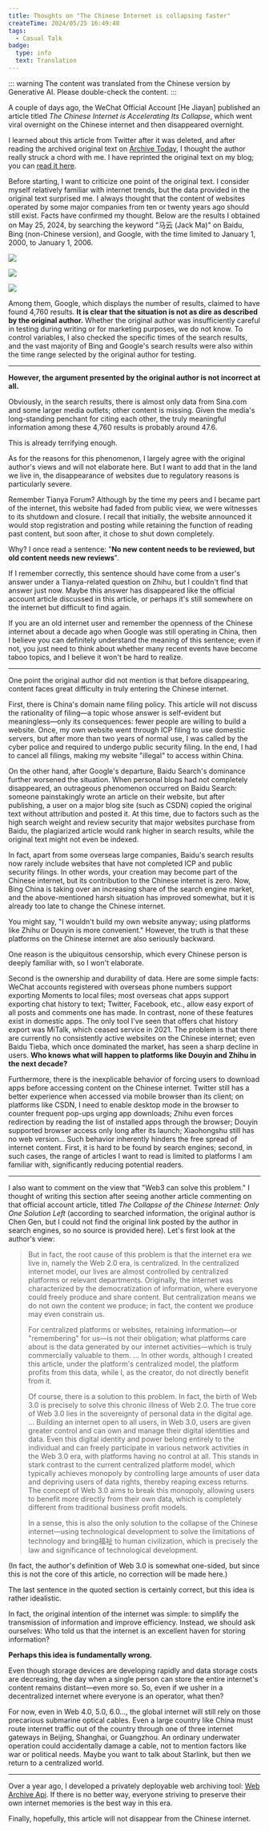 ```yaml
---
title: Thoughts on "The Chinese Internet is collapsing faster"
createTime: 2024/05/25 16:49:48
tags:
  - Casual Talk
badge:
  type: info
  text: Translation
---
```


::: warning
The content was translated from the Chinese version by Generative AI. Please double-check the content.
:::

A couple of days ago, the WeChat Official Account [He Jiayan] published an article titled *The Chinese Internet is Accelerating Its Collapse*, which went viral overnight on the Chinese internet and then disappeared overnight.

I learned about this article from Twitter after it was deleted, and after reading the archived original text on [Archive Today](https://archive.md/HoGem), I thought the author really struck a chord with me. I have reprinted the original text on my blog; you can [read it here](/en/blogs/chinese-internet-collapse-reprint.html).

Before starting, I want to criticize one point of the original text. I consider myself relatively familiar with internet trends, but the data provided in the original text surprised me. I always thought that the content of websites operated by some major companies from ten or twenty years ago should still exist. Facts have confirmed my thought. Below are the results I obtained on May 25, 2024, by searching the keyword "马云 (Jack Ma)" on Baidu, Bing (non-Chinese version), and Google, with the time limited to January 1, 2000, to January 1, 2006.

![](../../images/422a0563932f57cd692f20992bf5ba9b.png)

![](../../images/c5100754a1ed190b265baddc79603ef3.png)

![](../../images/fa140e6215ff2fd25b5f4bccb26b2915.png)

Among them, Google, which displays the number of results, claimed to have found 4,760 results. **It is clear that the situation is not as dire as described by the original author.** Whether the original author was insufficiently careful in testing during writing or for marketing purposes, we do not know. To control variables, I also checked the specific times of the search results, and the vast majority of Bing and Google's search results were also within the time range selected by the original author for testing.

---

**However, the argument presented by the original author is not incorrect at all.**

Obviously, in the search results, there is almost only data from Sina.com and some larger media outlets; other content is missing. Given the media's long-standing penchant for citing each other, the truly meaningful information among these 4,760 results is probably around 47.6.

This is already terrifying enough.

As for the reasons for this phenomenon, I largely agree with the original author's views and will not elaborate here. But I want to add that in the land we live in, the disappearance of websites due to regulatory reasons is particularly severe.

Remember Tianya Forum? Although by the time my peers and I became part of the internet, this website had faded from public view, we were witnesses to its shutdown and closure. I recall that initially, the website announced it would stop registration and posting while retaining the function of reading past content, but soon after, it chose to shut down completely.

Why? I once read a sentence: "**No new content needs to be reviewed, but old content needs new reviews**".

If I remember correctly, this sentence should have come from a user's answer under a Tianya-related question on Zhihu, but I couldn't find that answer just now. Maybe this answer has disappeared like the official account article discussed in this article, or perhaps it's still somewhere on the internet but difficult to find again.

If you are an old internet user and remember the openness of the Chinese internet about a decade ago when Google was still operating in China, then I believe you can definitely understand the meaning of this sentence; even if not, you just need to think about whether many recent events have become taboo topics, and I believe it won't be hard to realize.

---

One point the original author did not mention is that before disappearing, content faces great difficulty in truly entering the Chinese internet.

First, there is China's domain name filing policy. This article will not discuss the rationality of filing—a topic whose answer is self-evident but meaningless—only its consequences: fewer people are willing to build a website. Once, my own website went through ICP filing to use domestic servers, but after more than two years of normal use, I was called by the cyber police and required to undergo public security filing. In the end, I had to cancel all filings, making my website "illegal" to access within China.

On the other hand, after Google's departure, Baidu Search's dominance further worsened the situation. When personal blogs had not completely disappeared, an outrageous phenomenon occurred on Baidu Search: someone painstakingly wrote an article on their website, but after publishing, a user on a major blog site (such as CSDN) copied the original text without attribution and posted it. At this time, due to factors such as the high search weight and review security that major websites purchase from Baidu, the plagiarized article would rank higher in search results, while the original text might not even be indexed.

In fact, apart from some overseas large companies, Baidu's search results now rarely include websites that have not completed ICP and public security filings. In other words, your creation may become part of the Chinese internet, but its contribution to the Chinese internet is zero. Now, Bing China is taking over an increasing share of the search engine market, and the above-mentioned harsh situation has improved somewhat, but it is already too late to change the Chinese internet.

You might say, "I wouldn't build my own website anyway; using platforms like Zhihu or Douyin is more convenient." However, the truth is that these platforms on the Chinese internet are also seriously backward.

One reason is the ubiquitous censorship, which every Chinese person is deeply familiar with, so I won't elaborate.

Second is the ownership and durability of data. Here are some simple facts: WeChat accounts registered with overseas phone numbers support exporting Moments to local files; most overseas chat apps support exporting chat history to text; Twitter, Facebook, etc., allow easy export of all posts and comments one has made. In contrast, none of these features exist in domestic apps. The only tool I've seen that offers chat history export was MiTalk, which ceased service in 2021. The problem is that there are currently no consistently active websites on the Chinese internet; even Baidu Tieba, which once dominated the market, has seen a sharp decline in users. **Who knows what will happen to platforms like Douyin and Zhihu in the next decade?**

Furthermore, there is the inexplicable behavior of forcing users to download apps before accessing content on the Chinese internet. Twitter still has a better experience when accessed via mobile browser than its client; on platforms like CSDN, I need to enable desktop mode in the browser to counter frequent pop-ups urging app downloads; Zhihu even forces redirection by reading the list of installed apps through the browser; Douyin supported browser access only long after its launch; Xiaohongshu still has no web version... Such behavior inherently hinders the free spread of internet content. First, it is hard to be found by search engines; second, in such cases, the range of articles I want to read is limited to platforms I am familiar with, significantly reducing potential readers.

---

I also want to comment on the view that "Web3 can solve this problem." I thought of writing this section after seeing another article commenting on that official account article, titled *The Collapse of the Chinese Internet: Only One Solution Left* (according to searched information, the original author is Chen Gen, but I could not find the original link posted by the author in search engines, so no source is provided here). Let's first look at the author's view:

> But in fact, the root cause of this problem is that the internet era we live in, namely the Web 2.0 era, is centralized. In the centralized internet model, our lives are almost controlled by centralized platforms or relevant departments. Originally, the internet was characterized by the democratization of information, where everyone could freely produce and share content. But centralization means we do not own the content we produce; in fact, the content we produce may even constrain us.
>
> For centralized platforms or websites, retaining information—or "remembering" for us—is not their obligation; what platforms care about is the data generated by our internet activities—which is truly commercially valuable to them. ... In other words, although I created this article, under the platform's centralized model, the platform profits from this data, while I, as the creator, do not directly benefit from it.
>
> Of course, there is a solution to this problem. In fact, the birth of Web 3.0 is precisely to solve this chronic illness of Web 2.0. The true core of Web 3.0 lies in the sovereignty of personal data in the digital age. ... Building an internet open to all users, in Web 3.0, users are given greater control and can own and manage their digital identities and data. Even this digital identity and power belong entirely to the individual and can freely participate in various network activities in the Web 3.0 era, with platforms having no control at all. This stands in stark contrast to the current centralized platform model, which typically achieves monopoly by controlling large amounts of user data and depriving users of data rights, thereby reaping excess returns. The concept of Web 3.0 aims to break this monopoly, allowing users to benefit more directly from their own data, which is completely different from traditional business profit models.
>
> In a sense, this is also the only solution to the collapse of the Chinese internet—using technological development to solve the limitations of technology and bring福祉 to human civilization, which is precisely the law and significance of technological development.

(In fact, the author's definition of Web 3.0 is somewhat one-sided, but since this is not the core of this article, no correction will be made here.)

The last sentence in the quoted section is certainly correct, but this idea is rather idealistic.

In fact, the original intention of the internet was simple: to simplify the transmission of information and improve efficiency. Instead, we should ask ourselves: Who told us that the internet is an excellent haven for storing information?

**Perhaps this idea is fundamentally wrong.**

Even though storage devices are developing rapidly and data storage costs are decreasing, the day when a single person can store the entire internet's content remains distant—even more so. So, even if we usher in a decentralized internet where everyone is an operator, what then?

For now, even in Web 4.0, 5.0, 6.0..., the global internet will still rely on those precarious submarine optical cables. Even a large country like China must route internet traffic out of the country through one of three internet gateways in Beijing, Shanghai, or Guangzhou. An ordinary underwater operation could accidentally damage a cable, not to mention factors like war or political needs. Maybe you want to talk about Starlink, but then we return to a centralized world.

---

Over a year ago, I developed a privately deployable web archiving tool: [Web Archive Api](https://github.com/yxzlwz/archive-api). If there is no better way, everyone striving to preserve their own internet memories is the best way in this era.

Finally, hopefully, this article will not disappear from the Chinese internet.
